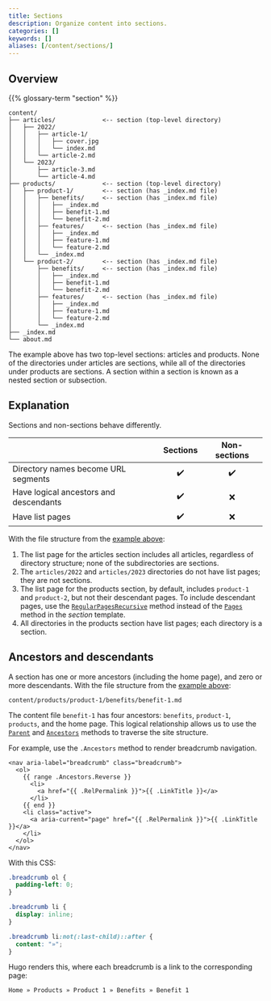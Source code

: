 ```yaml
---
title: Sections
description: Organize content into sections.
categories: []
keywords: []
aliases: [/content/sections/]
---
```


## Overview

{{% glossary-term "section" %}}

```text
content/
├── articles/             <-- section (top-level directory)
│   ├── 2022/
│   │   ├── article-1/
│   │   │   ├── cover.jpg
│   │   │   └── index.md
│   │   └── article-2.md
│   └── 2023/
│       ├── article-3.md
│       └── article-4.md
├── products/             <-- section (top-level directory)
│   ├── product-1/        <-- section (has _index.md file)
│   │   ├── benefits/     <-- section (has _index.md file)
│   │   │   ├── _index.md
│   │   │   ├── benefit-1.md
│   │   │   └── benefit-2.md
│   │   ├── features/     <-- section (has _index.md file)
│   │   │   ├── _index.md
│   │   │   ├── feature-1.md
│   │   │   └── feature-2.md
│   │   └── _index.md
│   └── product-2/        <-- section (has _index.md file)
│       ├── benefits/     <-- section (has _index.md file)
│       │   ├── _index.md
│       │   ├── benefit-1.md
│       │   └── benefit-2.md
│       ├── features/     <-- section (has _index.md file)
│       │   ├── _index.md
│       │   ├── feature-1.md
│       │   └── feature-2.md
│       └── _index.md
├── _index.md
└── about.md
```

The example above has two top-level sections: articles and products. None of the directories under articles are sections, while all of the directories under products are sections. A section within a section is known as a nested section or subsection.

## Explanation

Sections and non-sections behave differently.

&nbsp;|Sections|Non-sections
:--|:-:|:-:
Directory names become URL segments|:heavy_check_mark:|:heavy_check_mark:
Have logical ancestors and descendants|:heavy_check_mark:|:x:
Have list pages|:heavy_check_mark:|:x:

With the file structure from the [example above](#overview):

1. The list page for the articles section includes all articles, regardless of directory structure; none of the subdirectories are sections.
1. The `articles/2022` and `articles/2023` directories do not have list pages; they are not sections.
1. The list page for the products section, by default, includes `product-1` and `product-2`, but not their descendant pages. To include descendant pages, use the [`RegularPagesRecursive`][] method instead of the [`Pages`][] method in the _section_ template.
1. All directories in the products section have list pages; each directory is a section.

## Ancestors and descendants

A section has one or more ancestors (including the home page), and zero or more descendants. With the file structure from the [example above](#overview):

```text
content/products/product-1/benefits/benefit-1.md
```

The content file `benefit-1` has four ancestors: `benefits`, `product-1`, `products`, and the home page. This logical relationship allows us to use the [`Parent`][] and [`Ancestors`][] methods to traverse the site structure.

For example, use the `.Ancestors` method to render breadcrumb navigation.

```go-html-template {file="layouts/_partials/breadcrumb.html"}
<nav aria-label="breadcrumb" class="breadcrumb">
  <ol>
    {{ range .Ancestors.Reverse }}
      <li>
        <a href="{{ .RelPermalink }}">{{ .LinkTitle }}</a>
      </li>
    {{ end }}
    <li class="active">
      <a aria-current="page" href="{{ .RelPermalink }}">{{ .LinkTitle }}</a>
    </li>
  </ol>
</nav>
```

With this CSS:

```css
.breadcrumb ol {
  padding-left: 0;
}

.breadcrumb li {
  display: inline;
}

.breadcrumb li:not(:last-child)::after {
  content: "»";
}
```

Hugo renders this, where each breadcrumb is a link to the corresponding page:

```text
Home » Products » Product 1 » Benefits » Benefit 1
```

[`Parent`]: /methods/page/parent/
[`Ancestors`]: /methods/page/ancestors/
[`RegularPagesRecursive`]: /methods/page/regularpagesrecursive/
[`Pages`]: /methods/page/pages/
